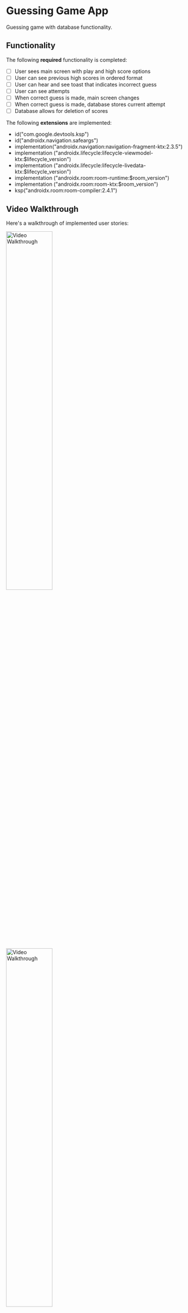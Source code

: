 # Guessing Game App

Guessing game with database functionality.

## Functionality 

The following **required** functionality is completed:

* [ ] User sees main screen with play and high score options
* [ ] User can see previous high scores in ordered format
* [ ] User can hear and see toast that indicates incorrect guess
* [ ] User can see attempts
* [ ] When correct guess is made, main screen changes
* [ ] When correct guess is made, database stores current attempt
* [ ] Database allows for deletion of scores

The following **extensions** are implemented:

* id("com.google.devtools.ksp")
* id("androidx.navigation.safeargs")
* implementation("androidx.navigation:navigation-fragment-ktx:2.3.5")
* implementation ("androidx.lifecycle:lifecycle-viewmodel-ktx:$lifecycle_version")
* implementation ("androidx.lifecycle:lifecycle-livedata-ktx:$lifecycle_version")
* implementation ("androidx.room:room-runtime:$room_version")
* implementation ("androidx.room:room-ktx:$room_version")
* ksp("androidx.room:room-compiler:2.4.1")

## Video Walkthrough

Here's a walkthrough of implemented user stories:

<img src='https://github.com/chanothy/NotesApp/blob/master/midtermAppDemo.gif' title='Video Walkthrough' width='50%' alt='Video Walkthrough' />

<img src='https://github.com/chanothy/NotesApp/blob/master/midtermAppDemoHorizontal.gif' title='Video Walkthrough' width='50%' alt='Video Walkthrough' />


GIFs created with [LiceCap](http://www.cockos.com/licecap/).

## Notes

Describe any challenges encountered while building the app.

## License

    Copyright [2023] [Timothy Chan]

    Licensed under the Apache License, Version 2.0 (the "License");
    you may not use this file except in compliance with the License.
    You may obtain a copy of the License at

        http://www.apache.org/licenses/LICENSE-2.0

    Unless required by applicable law or agreed to in writing, software
    distributed under the License is distributed on an "AS IS" BASIS,
    WITHOUT WARRANTIES OR CONDITIONS OF ANY KIND, either express or implied.
    See the License for the specific language governing permissions and
    limitations under the License.
